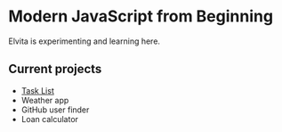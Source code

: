 # Modern JavaScript from Beginning

Elvita is experimenting and learning here.

## Current projects

* [Task List](task-list)
* Weather app
* GitHub user finder
* Loan calculator

